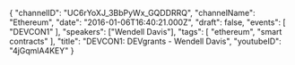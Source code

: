 {
    "channelID": "UC6rYoXJ_3BbPyWx_GQDDRRQ",
    "channelName": "Ethereum",
    "date": "2016-01-06T16:40:21.000Z",
    "draft": false,
    "events": [
        "DEVCON1"
    ],
    "speakers": ["Wendell Davis"],
    "tags": [
        "ethereum",
        "smart contracts"
    ],
    "title": "DEVCON1: DEVgrants - Wendell Davis",
    "youtubeID": "4jGqmlA4KEY"
}
